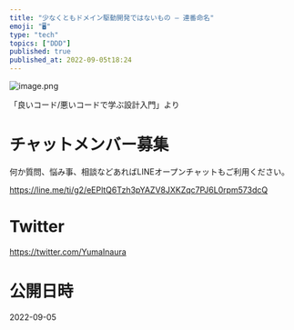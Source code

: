 ```yaml
---
title: "少なくともドメイン駆動開発ではないもの – 連番命名"
emoji: "🖥"
type: "tech"
topics: ["DDD"]
published: true
published_at: 2022-09-05t18:24
---
```


![image.png](https://qiita-image-store.s3.ap-northeast-1.amazonaws.com/0/89618/cdba7e79-51eb-aeb2-be1d-f00340feb87a.png)

「良いコード/悪いコードで学ぶ設計入門」より

# チャットメンバー募集


何か質問、悩み事、相談などあればLINEオープンチャットもご利用ください。

https://line.me/ti/g2/eEPltQ6Tzh3pYAZV8JXKZqc7PJ6L0rpm573dcQ


# Twitter

https://twitter.com/YumaInaura


# 公開日時

2022-09-05
